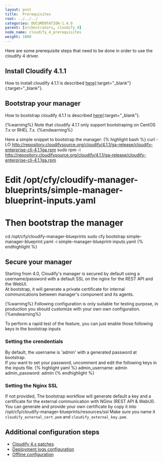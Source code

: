 ```yaml
---
layout: post
title:  Prerequisites
root: ../../../
categories: DOCUMENTATION-1.4.0
parent: [orchestrators, cloudify_4]
node_name: cloudify_4_prerequisites
weight: 1000
---
```


Here are some prerequisite steps that need to be done in order to use the cloudify 4 driver.

## Install Cloudify 4.1.1 ##

How to install cloudify 4.1.1 is described [here](http://docs.getcloudify.org/4.1.0/installation/from-packages/){:target="_blank"}{:target="_blank"}.

## Bootstrap your manager ##

How to bootstrap cloudify 4.1.1 is described [here](http://docs.getcloudify.org/4.1.0/installation/bootstrapping/){:target="_blank"}.

{%warning%}
Note that cloudify 4.1.1 only support bootstraping on CentOS 7.x or RHEL 7.x.
{%endwarning%}

Here a simple snippet to bootstrap the manager:
{% highlight bash %}
curl -LO http://repository.cloudifysource.org/cloudify/4.1.1/ga-release/cloudify-enterprise-cli-4.1.1ga.rpm
sudo rpm -i http://repository.cloudifysource.org/cloudify/4.1.1/ga-release/cloudify-enterprise-cli-4.1.1ga.rpm
# Edit /opt/cfy/cloudify-manager-blueprints/simple-manager-blueprint-inputs.yaml
# Then bootstrap the manager
cd /opt/cfy/cloudify-manager-blueprints
sudo cfy bootstrap simple-manager-blueprint.yaml -i simple-manager-blueprint-inputs.yaml
{% endhighlight %}

## Secure your manager ##

Starting from 4.0, Cloudify's manager is secured by default using a username/password with a default SSL on the nginx for the REST API and the WebUI.  
At bootstrap, it will generate a private certificate for internal communications between manager's component and its agents.

{%warning%}
Following configuration is only suitable for testing purpose, in production you should customize with your own own configuration.
{%endwarning%}

To perform a rapid test of the feature, you can just enable those following keys in the bootstrap inputs

### Setting the crendentials ###

By default, the username is 'admin' with a generated password at bootstrap.  
If you want to set your password, uncomment and edit the following keys in the inputs file.
{% highlight yaml %}
admin_username: admin
admin_password: admin
{% endhighlight %}

### Setting the Nginx SSL ###

If not provided, The bootstrap workflow will generate default a key and a certificate for the external communication with NGinx (REST API & WebUI).
You can generate and provide your own certificate by copy it into  /opt/cfy/cloudify-manager-blueprints/resources/ssl
Make sure you name it `cloudify_external_cert.pem` and `cloudify_external_key.pem`.


## Additional configuration steps

* [Cloudify 4.x patches](#/documentation/1.4.0/orchestrators/cloudify4_driver/prerequisites_patches.html)
* [Deployment logs configuration](#/documentation/1.4.0/orchestrators/cloudify4_driver/prerequisites_logs.html)
* [Offline configuration](#/documentation/1.4.0/orchestrators/cloudify4_driver/prerequisites_offline.html)